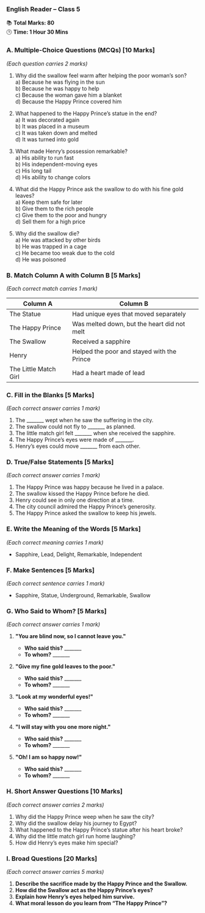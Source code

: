  ### **English Reader – Class 5**  
📚 **Total Marks: 80**  
🕒 **Time: 1 Hour 30 Mins**  

### **A. Multiple-Choice Questions (MCQs) [10 Marks]**  
*(Each question carries 2 marks)*  
1. Why did the swallow feel warm after helping the poor woman’s son?  
   a) Because he was flying in the sun  
   b) Because he was happy to help  
   c) Because the woman gave him a blanket  
   d) Because the Happy Prince covered him  

2. What happened to the Happy Prince’s statue in the end?  
   a) It was decorated again  
   b) It was placed in a museum  
   c) It was taken down and melted  
   d) It was turned into gold  

3. What made Henry’s possession remarkable?  
   a) His ability to run fast  
   b) His independent-moving eyes  
   c) His long tail  
   d) His ability to change colors  

4. What did the Happy Prince ask the swallow to do with his fine gold leaves?  
   a) Keep them safe for later  
   b) Give them to the rich people  
   c) Give them to the poor and hungry  
   d) Sell them for a high price  

5. Why did the swallow die?  
   a) He was attacked by other birds  
   b) He was trapped in a cage  
   c) He became too weak due to the cold  
   d) He was poisoned  
 
### **B. Match Column A with Column B [5 Marks]**  
*(Each correct match carries 1 mark)*  

| **Column A** | **Column B** |  
|-------------|-------------|  
| The Statue | Had unique eyes that moved separately |  
| The Happy Prince | Was melted down, but the heart did not melt |  
| The Swallow | Received a sapphire |  
| Henry | Helped the poor and stayed with the Prince |  
| The Little Match Girl | Had a heart made of lead |  

### **C. Fill in the Blanks [5 Marks]**  
*(Each correct answer carries 1 mark)*  

1. The _______ wept when he saw the suffering in the city.  
2. The swallow could not fly to _______ as planned.  
3. The little match girl felt _______ when she received the sapphire.  
4. The Happy Prince’s eyes were made of _______.  
5. Henry’s eyes could move _______ from each other.  
 
### **D. True/False Statements [5 Marks]**  
*(Each correct answer carries 1 mark)*  

1. The Happy Prince was happy because he lived in a palace.
2. The swallow kissed the Happy Prince before he died.  
3. Henry could see in only one direction at a time.  
4. The city council admired the Happy Prince’s generosity.  
5. The Happy Prince asked the swallow to keep his jewels.  
 
### **E. Write the Meaning of the Words [5 Marks]**  
*(Each correct meaning carries 1 mark)*  

- Sapphire, Lead, Delight, Remarkable, Independent  
 
### **F. Make Sentences [5 Marks]**  
*(Each correct sentence carries 1 mark)*  

- Sapphire, Statue, Underground, Remarkable, Swallow  
 
### **G. Who Said to Whom? [5 Marks]**  
*(Each correct answer carries 1 mark)*  

1. **"You are blind now, so I cannot leave you."**  
   - **Who said this?** _______  
   - **To whom?** _______  

2. **"Give my fine gold leaves to the poor."**  
   - **Who said this?** _______  
   - **To whom?** _______  

3. **"Look at my wonderful eyes!"**  
   - **Who said this?** _______  
   - **To whom?** _______  

4. **"I will stay with you one more night."**  
   - **Who said this?** _______  
   - **To whom?** _______  

5. **"Oh! I am so happy now!"**  
   - **Who said this?** _______  
   - **To whom?** _______  
 
### **H. Short Answer Questions [10 Marks]**  
*(Each correct answer carries 2 marks)*  

1. Why did the Happy Prince weep when he saw the city?  
2. Why did the swallow delay his journey to Egypt?  
3. What happened to the Happy Prince’s statue after his heart broke?  
4. Why did the little match girl run home laughing?  
5. How did Henry’s eyes make him special?  
 
### **I. Broad Questions [20 Marks]**  
*(Each correct answer carries 5 marks)*  

1. **Describe the sacrifice made by the Happy Prince and the Swallow.**  
2. **How did the Swallow act as the Happy Prince’s eyes?**  
3. **Explain how Henry’s eyes helped him survive.**  
4. **What moral lesson do you learn from “The Happy Prince”?**  
